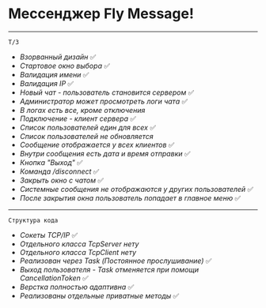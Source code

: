 # Мессенджер Fly Message!
---
`Т/З`
- _Взорванный дизайн_ ✅
- _Стартовое окно выбора_ ✅
- _Валидация имени_ ✅
- _Валидация IP_ ✅
- _Новый чат - пользователь становится сервером_ ✅
- _Администратор может просмотреть логи чата_ ✅
- _В логах есть все, кроме отключения_
- _Подключение - клиент сервера_ ✅
- _Список пользователей един для всех_ ✅
- _Список пользователей не обновляется_
- _Сообщение отображается у всех клиентов_ ✅
- _Внутри сообщения есть дата и время отправки_ ✅
- _Кнопка "Выход"_ ✅
- _Команда /disconnect_ ✅
- _Закрыть окно с чатом_ ✅
- _Системные сообщения не отображаются у других пользователей_ ✅
- _После закрытия окна пользователь попадает в главное меню_ ✅
---
`Структура кода`
- _Сокеты TCP/IP_ ✅
- _Отдельного класса TcpServer нету_
- _Отдельного класса TcpClient нету_
- _Реализован через Task (Постоянное прослушивание)_ ✅
- _Выход пользователя - Task отменяется при помощи CancellationToken_ ✅
- _Верстка полностью адаптивна_ ✅
- _Реализованы отдельные приватные методы_ ✅
